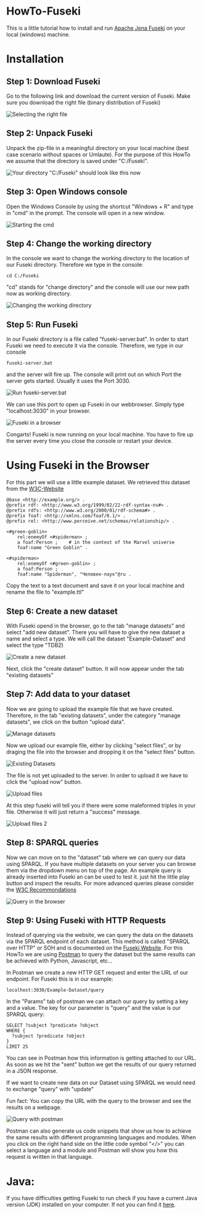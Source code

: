 # HowTo-Fuseki

This is a little tutorial how to install and run [Apache Jena Fuseki](https://jena.apache.org/documentation/fuseki2/index.html) on your local (windows) machine.

# Installation

## Step 1: Download Fuseki

Go to the following link and download the current version of Fuseki. Make sure you download the right file (binary distribution of Fuseki)

![Selecting the right file](./Files/Step_1.png)

## Step 2: Unpack Fuseki

Unpack the zip-file in a meaningful directory on your local machine (best case scenario without spaces or Umlaute). For the purpose of this HowTo we assume that the directory is saved under "C:/Fuseki".

![Your directory "C:/Fuseki" should look like this now](./Files/Step_2.png)

## Step 3: Open Windows console

Open the Windows Console by using the shortcut "Windows + R" and type in "cmd" in the prompt.
The console will open in a new window.

![Starting the cmd](./Files/Step_3.png)

## Step 4: Change the working directory

In the console we want to change the working directory to the location of our Fuseki directory. Therefore we type in the console:

```
cd C:/Fuseki
```

"cd" stands for "change directory" and the console will use our new path now as working directory.

![Changing the working directory](./Files/Step_4.png)

## Step 5: Run Fuseki

In our Fuseki directory is a file called "fuseki-server.bat". In order to start Fuseki we need to execute it via the console. Therefore, we type in our console

```
fuseki-server.bat
```

and the server will fire up. The console will print out on which Port the server gets started. Usually it uses the Port 3030.

![Run fuseki-server.bat](./Files/Step_5_1.png)

We can use this port to open up Fuseki in our webbrowser. Simply type "localhost:3030" in your browser.

![Fuseki in a browser](./Files/Step_5_2.png)

Congarts! Fuseki is now running on your local machine. You have to fire up the server every time you close the console or restart your device.

# Using Fuseki in the Browser

For this part we will use a little example dataset. We retrieved this dataset from the [W3C-Website](https://www.w3.org/TR/turtle/)

```
@base <http://example.org/> .
@prefix rdf: <http://www.w3.org/1999/02/22-rdf-syntax-ns#> .
@prefix rdfs: <http://www.w3.org/2000/01/rdf-schema#> .
@prefix foaf: <http://xmlns.com/foaf/0.1/> .
@prefix rel: <http://www.perceive.net/schemas/relationship/> .

<#green-goblin>
    rel:enemyOf <#spiderman> ;
    a foaf:Person ;    # in the context of the Marvel universe
    foaf:name "Green Goblin" .

<#spiderman>
    rel:enemyOf <#green-goblin> ;
    a foaf:Person ;
    foaf:name "Spiderman", "Человек-паук"@ru .

```

Copy the text to a text document and save it on your local machine and rename the file to "example.ttl"

## Step 6: Create a new dataset

With Fuseki opend in the browser, go to the tab "manage datasets" and select "add new dataset".
There you will have to give the new dataset a name and select a type. We will call the dataset "Example-Dataset" and select the type "TDB2)

![Create a new dataset](./Files/Step_6.png)

Next, click the "create dataset" button. It will now appear under the tab "existing datasets"

## Step 7: Add data to your dataset

Now we are going to upload the example file that we have created. Therefore, in the tab "existing datasets", under the category "manage datasets", we click on the button "upload data".

![Manage datasets](./Files/Step_7_1.png)

Now we upload our example file, either by clicking "select files", or by draging the file into the browser and dropping it on the "select files" button.

![Existing Datasets](./Files/Step_7_2.png)

The file is not yet uploaded to the server. In order to upload it we have to click the "upload now" button.

![Upload files](./Files/Step_7_3.png)

At this step fuseki will tell you if there were some maleformed triples in your file. Otherwise it will just return a "success" message.

![Upload files 2](./Files/Step_7_4.png)

## Step 8: SPARQL queries

Now we can move on to the "dataset" tab where we can query our data using SPARQL. If you have multiple datasets on your server you can browse them via the dropdown menu on top of the page. An example query is already inserted into Fuseki an can be used to test it. just hit the little play button and inspect the results. For more advanced queries please consider the [W3C Recommondations](https://www.w3.org/TR/rdf-sparql-query/)

![Query in the browser](./Files/Step_8.png)

## Step 9: Using Fuseki with HTTP Requests

Instead of querying via the website, we can query the data on the datasets via the SPARQL endpoint of each dataset. This method is called "SPARQL over HTTP" or SOH and is documented on the [Fuseki Website](https://jena.apache.org/documentation/fuseki2/soh.html). For this HowTo we are using [Postman](https://www.postman.com/) to query the dataset but the same results can be achieved with Python, Javascript, etc...

In Postman we create a new HTTP GET request and enter the URL of our endpoint. For Fuseki this is in our example:

```
localhost:3030/Example-Dataset/query
```

In the "Params" tab of postman we can attach our query by setting a key and a value. The key for our parameter is "query" and the value is our SPARQL query:

```
SELECT ?subject ?predicate ?object
WHERE {
  ?subject ?predicate ?object
}
LIMIT 25
```

You can see in Postman how this information is getting attached to our URL.
As soon as we hit the "sent" button we get the results of our query returned in a JSON response.

If we want to create new data on our Dataset using SPARQL we would need to exchange "query" with "update"

Fun fact: You can copy the URL with the query to the browser and see the results on a webpage.

![Query with postman](./Files/Step_9.png)

Postman can also generate us code snippets that show us how to achieve the same results with different programming languages and modules. When you click on the right hand side on the little code symbol "</>" you can select a language and a module and Postman will show you how this request is written in that language.


# Java:
If you have difficulties getting Fuseki to run check if you have a current Java version (JDK) installed on your computer. If not you can find it [here](https://www.oracle.com/java/technologies/downloads/).

